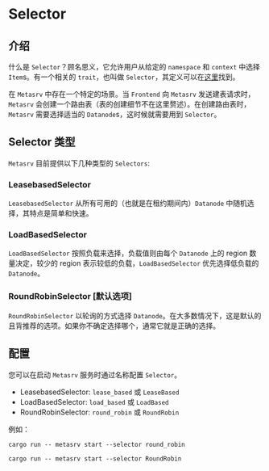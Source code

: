 # Selector

## 介绍

什么是 `Selector`？顾名思义，它允许用户从给定的 `namespace` 和 `context` 中选择 `Item`s。有一个相关的 `trait`，也叫做 `Selector`，其定义可以在[这里][0]找到。

[0]: https://github.com/GreptimeTeam/greptimedb/blob/main/src/meta-srv/src/selector.rs

在 `Metasrv` 中存在一个特定的场景。当 `Frontend` 向 `Metasrv` 发送建表请求时，`Metasrv` 会创建一个路由表（表的创建细节不在这里赘述）。在创建路由表时，`Metasrv` 需要选择适当的 `Datanode`s，这时候就需要用到 `Selector`。

## Selector 类型

`Metasrv` 目前提供以下几种类型的 `Selectors`:

### LeasebasedSelector

`LeasebasedSelector` 从所有可用的（也就是在租约期间内）`Datanode` 中随机选择，其特点是简单和快速。

### LoadBasedSelector

`LoadBasedSelector` 按照负载来选择，负载值则由每个 `Datanode` 上的 region 数量决定，较少的 region 表示较低的负载，`LoadBasedSelector` 优先选择低负载的 `Datanode`。

### RoundRobinSelector [默认选项]
`RoundRobinSelector` 以轮询的方式选择 `Datanode`。在大多数情况下，这是默认的且背推荐的选项。如果你不确定选择哪个，通常它就是正确的选择。

## 配置

您可以在启动 `Metasrv` 服务时通过名称配置 `Selector`。

- LeasebasedSelector: `lease_based` 或 `LeaseBased`
- LoadBasedSelector: `load_based` 或 `LoadBased`
- RoundRobinSelector: `round_robin` 或 `RoundRobin`

例如：

```shell
cargo run -- metasrv start --selector round_robin
```

```shell
cargo run -- metasrv start --selector RoundRobin
```
